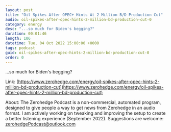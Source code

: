 ```yaml
---
layout: post
title: "Oil Spikes After OPEC+ Hints At 2 Million B/D Production Cut"
audio: oil-spikes-after-opec-hints-2-million-bd-production-cut-0
category: energy
desc: "...so much for Biden's begging?"
duration: 00:01:46
length: 106
datetime: Tue, 04 Oct 2022 15:00:00 +0000
tags: podcast
guid: oil-spikes-after-opec-hints-2-million-bd-production-cut-0
order: 0
---
```

...so much for Biden's begging?

Link: [https://www.zerohedge.com/energy/oil-spikes-after-opec-hints-2-million-bd-production-cut](https://www.zerohedge.com/energy/oil-spikes-after-opec-hints-2-million-bd-production-cut)

About: The Zerohedge Podcast is a non-commercial, automated program, designed to give people a way to get news from Zerohedge in an audio format.  I am actively working on tweaking and improving the setup to create a better listening experience (September 2022).  Suggestions are welcome: [zerohedgePodcast@outlook.com](mailto:zerohedgePodcast@outlook.com)